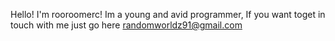 Hello! I'm rooroomerc! Im a young and avid programmer, If you want toget in touch with me just go here randomworldz91@gmail.com
<!---
